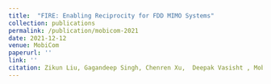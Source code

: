 ```yaml
---
title:  "FIRE: Enabling Reciprocity for FDD MIMO Systems"
collection: publications
permalink: /publication/mobicom-2021
date: 2021-12-12
venue: MobiCom
paperurl: ''
link: ''
citation: Zikun Liu, Gagandeep Singh, Chenren Xu,  Deepak Vasisht , MobiCom 2021.
---
```


